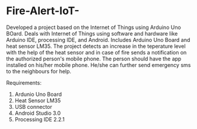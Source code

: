 # Fire-Alert-IoT- 
Developed a project based on the Internet of Things using Arduino Uno BOard. Deals with Internet of Things using software and hardware like Arduino IDE, processing IDE, and Android. Includes Arduino Uno Board and heat sensor LM35. The project detects an increase in the teperature level with the help of the heat sensor and in case of fire sends a notification on the authorized person's mobile phone. The person should have the app installed on his/her mobile phone. He/she can further send emergency sms to the neighbours for help.

Requirements:
1. Ardunio Uno Board
2. Heat Sensor LM35
3. USB connector
4. Android Studio 3.0
5. Processing IDE 2.2.1 
